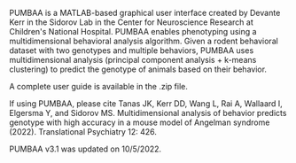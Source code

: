 PUMBAA is a MATLAB-based graphical user interface created by Devante Kerr in the Sidorov Lab in the Center for Neuroscience Research at Children's National Hospital. PUMBAA enables phenotyping using a multidimensional behavioral analysis algorithm. Given a rodent behavioral dataset with two genotypes and multiple behaviors, PUMBAA uses multidimensional analysis (principal component analysis + k-means clustering) to predict the genotype of animals based on their behavior.

A complete user guide is available in the .zip file.

If using PUMBAA, please cite Tanas JK, Kerr DD, Wang L, Rai A, Wallaard I, Elgersma Y, and Sidorov MS. Multidimensional analysis of behavior predicts genotype with high accuracy in a mouse model of Angelman syndrome (2022). Translational Psychiatry 12: 426.

PUMBAA v3.1 was updated on 10/5/2022.
